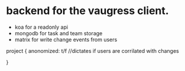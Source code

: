 # backend for the vaugress client.

- koa for a readonly api
- mongodb for task and team storage
- matrix for write change events from users 

project {
    anonomized: t/f //dictates if users are corrilated with changes

}